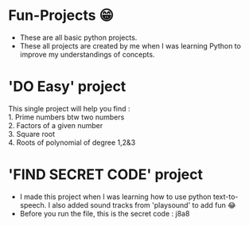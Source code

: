 # Fun-Projects 😁
* These are all basic python projects.<br>
* These all projects are created by me when I was learning Python to improve my understandings of concepts.<br>

# 'DO Easy' project 
This single project will help you find : <br> 1. Prime numbers btw two numbers<br> 2. Factors of a given number <br>3. Square root<br> 4. Roots of polynomial of degree 1,2&3

# 'FIND SECRET CODE' project
* I made this project when I was learning how to use python text-to-speech. I also added sound tracks from 'playsound' to add fun 😂<br>
* Before you run the file, this is the secret code : j8a8
